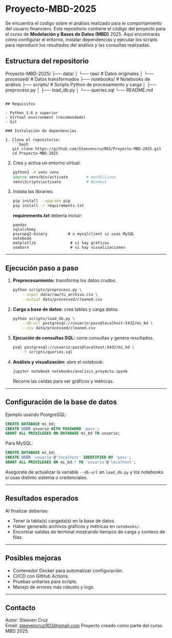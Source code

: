 # Proyecto-MBD-2025
Se encuentra el código sobre el análisis realizado para le comportamiento del usuario financiero.
Este repositorio contiene el código del proyecto para el curso de **Modelación y Bases de Datos (MBD)** 2025. Aquí encontrarás cómo configurar el entorno, instalar dependencias y ejecutar los scripts para reproducir los resultados del análisis y las consultas realizadas.

## Estructura del repositorio

Proyecto-MBD-2025/
├── data/
│   └── raw/                 # Datos originales
│   └── processed/           # Datos transformados
├── notebooks/              # Notebooks de análisis
├── scripts/                # Scripts Python de procesamiento y carga
│   ├── preprocess.py
│   ├── load_db.py
│   └── queries.sql
└── README.md
```

## Requisitos

- Python 3.8 o superior
- Virtual environment (recomendado)
- Git

### Instalación de dependencias

1. Clona el repositorio:
   ```bash
   git clone https://github.com/Steevencruz903/Proyecto-MBD-2025.git
   cd Proyecto-MBD-2025
   ```

2. Crea y activa un entorno virtual:
   ```bash
   python3 -m venv venv
   source venv/bin/activate        # macOS/Linux
   venv\Scripts\activate           # Windows
   ```

3. Instala las libraries:
   ```bash
   pip install --upgrade pip
   pip install -r requirements.txt
   ```
   **requirements.txt** debería incluir:
   ```
   pandas
   sqlalchemy
   psycopg2-binary         # o mysqlclient si usas MySQL
   notebook
   matplotlib               # si hay gráficos
   seaborn                  # si hay visualizaciones
   ```

---

## Ejecución paso a paso

1. **Preprocesamiento:** transforma los datos crudos.
   ```bash
   python scripts/preprocess.py \
       --input data/raw/tu_archivo.csv \
       --output data/processed/cleaned.csv
   ```

2. **Carga a base de datos:** crea tablas y carga datos.
   ```bash
   python scripts/load_db.py \
       --db-url postgresql://usuario:pass@localhost:5432/mi_bd \
       --csv data/processed/cleaned.csv
   ```

3. **Ejecución de consultas SQL:** corre consultas y genera resultados.
   ```bash
   psql postgresql://usuario:pass@localhost:5432/mi_bd \
       -f scripts/queries.sql
   ```

4. **Análisis y visualización:** abre el notebook:
   ```bash
   jupyter notebook notebooks/analisis_proyecto.ipynb
   ```
   Recorre las celdas para ver gráficos y métricas.

---

##  Configuración de la base de datos

Ejemplo usando PostgreSQL:

```sql
CREATE DATABASE mi_bd;
CREATE USER usuario WITH PASSWORD 'pass';
GRANT ALL PRIVILEGES ON DATABASE mi_bd TO usuario;
```

Para MySQL:
```sql
CREATE DATABASE mi_bd;
CREATE USER 'usuario'@'localhost' IDENTIFIED BY 'pass';
GRANT ALL PRIVILEGES ON mi_bd.* TO 'usuario'@'localhost';
```

Asegúrate de actualizar la variable `--db-url` en `load_db.py` y los notebooks si usas distinto sistema o credenciales.

---

## Resultados esperados

Al finalizar deberías:
- Tener la tabla(s) cargada(s) en la base de datos.
- Haber generado archivos gráficos y métricas en `notebooks/`.
- Encontrar salidas de terminal mostrando tiempos de carga y conteos de filas.

---

## Posibles mejoras

- Contenedor Docker para automatizar configuración.
- CI/CD con GitHub Actions.
- Pruebas unitarias para scripts.
- Manejo de errores más robusto y logs.

---

## Contacto

Autor: Steeven Cruz  
Email: steevencruz903@gmail.com 
Proyecto creado como parte del curso MBD 2025.


